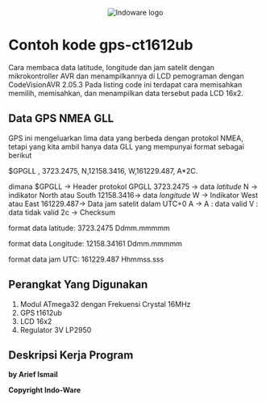 <p align="center">
  <img src="https://indo-ware.com/logo/LOGONEW2.png" alt="Indoware logo"/>
</p>

# Contoh kode gps-ct1612ub

Cara membaca data latitude, longitude dan jam satelit dengan mikrokontroller AVR dan menampilkannya di LCD pemograman dengan CodeVisionAVR 2.05.3 Pada listing code ini terdapat cara memisahkan memilih, memisahkan, dan menampilkan data tersebut pada LCD 16x2.

## Data GPS NMEA GLL
GPS ini mengeluarkan lima data yang berbeda dengan protokol NMEA, tetapi yang kita ambil hanya data GLL yang mempunyai format sebagai berikut

$GPGLL , 3723.2475, N,12158.3416, W,161229.487, A*2C.

dimana
$GPGLL    -> Header protokol GPGLL
3723.2475 -> data <i>latitude</i>
N         -> indikator North atau South
12158.3416-> data <i>longitude</i>
W         -> Indikator West atau East
161229.487-> Data jam satelit dalam UTC+0
A         -> A : data valid V : data tidak valid
2c        -> Checksum

format data latitude:
3723.2475
Ddmm.mmmmm

format data Longitude:
12158.34161
Ddmm.mmmmm

format data jam UTC:
161229.487
Hhmmss.sss

## Perangkat Yang Digunakan
<ol>
<li>Modul ATmega32 dengan Frekuensi Crystal 16MHz</li>
<li>GPS t1612ub </li>
<li>LCD 16x2</li>
<li>Regulator 3V LP2950</li>
</ol>

## Deskripsi Kerja Program


<p><b>by Arief Ismail</b></p>
<p><b>Copyright Indo-Ware</b></p>
